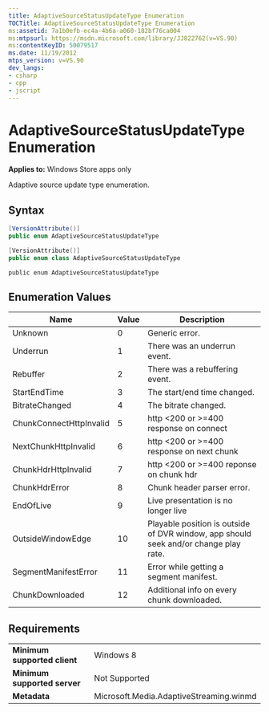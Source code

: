 ```yaml
---
title: AdaptiveSourceStatusUpdateType Enumeration
TOCTitle: AdaptiveSourceStatusUpdateType Enumeration
ms:assetid: 7a1b0efb-ec4a-4b6a-a060-182bf76ca004
ms:mtpsurl: https://msdn.microsoft.com/library/JJ822762(v=VS.90)
ms:contentKeyID: 50079517
ms.date: 11/19/2012
mtps_version: v=VS.90
dev_langs:
- csharp
- cpp
- jscript
---
```


# AdaptiveSourceStatusUpdateType Enumeration

**Applies to:** Windows Store apps only

Adaptive source update type enumeration.

## Syntax

```csharp
[VersionAttribute()]
public enum AdaptiveSourceStatusUpdateType
```

```cpp
[VersionAttribute()]
public enum class AdaptiveSourceStatusUpdateType
```

```jscript
public enum AdaptiveSourceStatusUpdateType
```

## Enumeration Values

|Name|Value|Description|
|--- |--- |--- |
|Unknown|0|Generic error.|
|Underrun|1|There was an underrun event.|
|Rebuffer|2|There was a rebuffering event.|
|StartEndTime|3|The start/end time changed.|
|BitrateChanged|4|The bitrate changed.|
|ChunkConnectHttpInvalid|5|http <200 or >=400 response on connect|
|NextChunkHttpInvalid|6|http <200 or >=400 response on next chunk|
|ChunkHdrHttpInvalid|7|http <200 or >=400 reponse on chunk hdr|
|ChunkHdrError|8|Chunk header parser error.|
|EndOfLive|9|Live presentation is no longer live|
|OutsideWindowEdge|10|Playable position is outside of DVR window, app should seek and/or change play rate.|
|SegmentManifestError|11|Error while getting a segment manifest.|
|ChunkDownloaded|12|Additional info on every chunk downloaded.|


## Requirements

|||
|--- |--- |
|**Minimum supported client**|Windows 8|
|**Minimum supported server**|Not Supported|
|**Metadata**|Microsoft.Media.AdaptiveStreaming.winmd|

